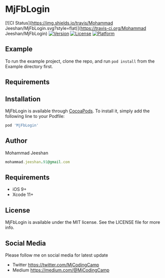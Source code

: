 # MjFbLogin

[![CI Status](https://img.shields.io/travis/Mohammad Jeeshan/MjFbLogin.svg?style=flat)](https://travis-ci.org/Mohammad Jeeshan/MjFbLogin)
[![Version](https://img.shields.io/cocoapods/v/MjFbLogin.svg?style=flat)](https://cocoapods.org/pods/MjFbLogin)
[![License](https://img.shields.io/cocoapods/l/MjFbLogin.svg?style=flat)](https://cocoapods.org/pods/MjFbLogin)
[![Platform](https://img.shields.io/cocoapods/p/MjFbLogin.svg?style=flat)](https://cocoapods.org/pods/MjFbLogin)

## Example

To run the example project, clone the repo, and run `pod install` from the Example directory first.

## Requirements

## Installation

MjFbLogin is available through [CocoaPods](https://cocoapods.org). To install
it, simply add the following line to your Podfile:

```ruby
pod 'MjFbLogin'
```

## Author

Mohammad Jeeshan
```ruby
mohammad.jeeshan.91@gmail.com
```

## Requirements

* iOS 9+
* Xcode 11+

## License

MjFbLogin is available under the MIT license. See the LICENSE file for more info.

## Social Media 

Please follow me on social media for latest update  
* Twitter https://twitter.com/MjCodingCamp
* Medium https://medium.com/@MjCodingCamp

